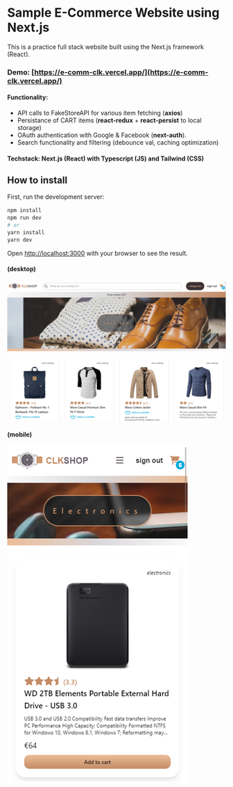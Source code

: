 # Sample E-Commerce Website using Next.js

This is a practice full stack website built using the Next.js framework (React).

### Demo: [https://e-comm-clk.vercel.app/](https://e-comm-clk.vercel.app/)

#### Functionality:

- API calls to FakeStoreAPI for various item fetching (**axios**)
- Persistance of CART items (**react-redux** + **react-persist** to local storage)
- OAuth authentication with Google & Facebook (**next-auth**).
- Search functionality and filtering (debounce val, caching optimization)

#### Techstack: Next.js (React) with Typescript (JS) and Tailwind (CSS)

## How to install

First, run the development server:

```bash
npm install
npm run dev
# or
yarn install
yarn dev
```

Open [http://localhost:3000](http://localhost:3000) with your browser to see the result.

#### (desktop)

![Demo1](/public/demo/demo1.jpg)

#### (mobile)

![Demo1](/public/demo/demo_mobile2.jpg)
